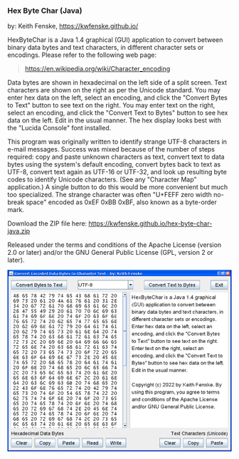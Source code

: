 
### Hex Byte Char (Java)

by: Keith Fenske, https://kwfenske.github.io/

HexByteChar is a Java 1.4 graphical (GUI) application to convert between binary
data bytes and text characters, in different character sets or encodings.
Please refer to the following web page:

> https://en.wikipedia.org/wiki/Character_encoding

Data bytes are shown in hexadecimal on the left side of a split screen. Text
characters are shown on the right as per the Unicode standard. You may enter
hex data on the left, select an encoding, and click the "Convert Bytes to Text"
button to see text on the right. You may enter text on the right, select an
encoding, and click the "Convert Text to Bytes" button to see hex data on the
left. Edit in the usual manner. The hex display looks best with the "Lucida
Console" font installed.

This program was originally written to identify strange UTF-8 characters in
e-mail messages. Success was mixed because of the number of steps required:
copy and paste unknown characters as text, convert text to data bytes using the
system's default encoding, convert bytes back to text as UTF-8, convert text
again as UTF-16 or UTF-32, and look up resulting byte codes to identify Unicode
characters. (See any "Character Map" application.) A single button to do this
would be more convenient but much too specialized. The strange character was
often "U+FEFF zero width no-break space" encoded as 0xEF 0xBB 0xBF, also known
as a byte-order mark.

Download the ZIP file here: https://kwfenske.github.io/hex-byte-char-java.zip

Released under the terms and conditions of the Apache License (version 2.0 or
later) and/or the GNU General Public License (GPL, version 2 or later).

![Hex Byte Char (Java) sample program image](HexByteChar2.png)
